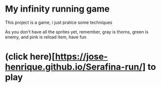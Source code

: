 # My infinity running game

This project is a game, i just pratice some techniques


As you don't have all the sprites yet, remember, gray is thorns, green is enemy, and pink is reload item, have fun

# (click here)[https://jose-henrique.github.io/Serafina-run/] to play